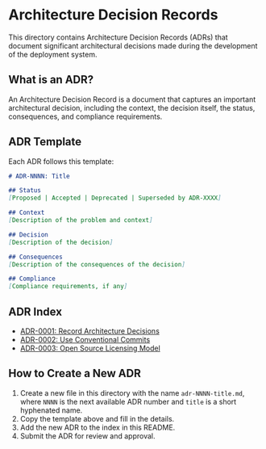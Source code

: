 # Architecture Decision Records

This directory contains Architecture Decision Records (ADRs) that document significant architectural decisions made during the development of the deployment system.

## What is an ADR?

An Architecture Decision Record is a document that captures an important architectural decision, including the context, the decision itself, the status, consequences, and compliance requirements.

## ADR Template

Each ADR follows this template:

```markdown
# ADR-NNNN: Title

## Status
[Proposed | Accepted | Deprecated | Superseded by ADR-XXXX]

## Context
[Description of the problem and context]

## Decision
[Description of the decision]

## Consequences
[Description of the consequences of the decision]

## Compliance
[Compliance requirements, if any]
```

## ADR Index

- [ADR-0001: Record Architecture Decisions](adr-0001-record-architecture-decisions.md)
- [ADR-0002: Use Conventional Commits](adr-0002-conventional-commits.md)
- [ADR-0003: Open Source Licensing Model](adr-0003-open-source-license.md)

## How to Create a New ADR

1. Create a new file in this directory with the name `adr-NNNN-title.md`, where `NNNN` is the next available ADR number and `title` is a short hyphenated name.
2. Copy the template above and fill in the details.
3. Add the new ADR to the index in this README.
4. Submit the ADR for review and approval. 